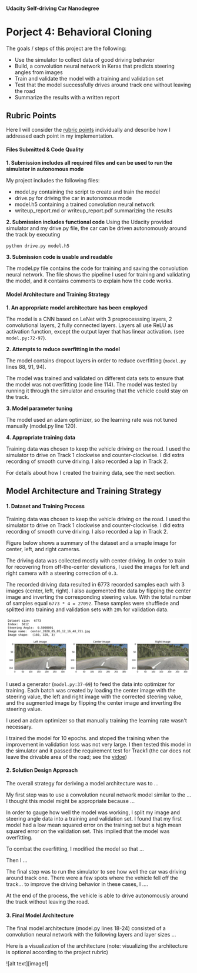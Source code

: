 #### Udacity Self-driving Car Nanodegree
# Porject 4: Behavioral Cloning

The goals / steps of this project are the following:

* Use the simulator to collect data of good driving behavior
* Build, a convolution neural network in Keras that predicts steering angles from images
* Train and validate the model with a training and validation set
* Test that the model successfully drives around track one without leaving the road
* Summarize the results with a written report


[//]: # (Image References)

[model]: ./writeup_files/model.png "Model Visualization"
[dataset_info]: ./writeup_files/dataset_info.png "Dataset Info"
[preprocessing]: ./writeup_files/preprocessing.png "Preprocessing"
[learning_curve]: ./writeup_files/learning_curve.png "Learning Curve"


## Rubric Points
 Here I will consider the [rubric points](https://review.udacity.com/#!/rubrics/432/view) individually and describe how I addressed each point in my implementation.  


#### Files Submitted & Code Quality

**1. Submission includes all required files and can be used to run the simulator in autonomous mode**

My project includes the following files:

* model.py containing the script to create and train the model
* drive.py for driving the car in autonomous mode
* model.h5 containing a trained convolution neural network 
* writeup_report.md or writeup_report.pdf summarizing the results

**2. Submission includes functional code**
Using the Udacity provided simulator and my drive.py file, the car can be driven autonomously around the track by executing 
```sh
python drive.py model.h5
```

**3. Submission code is usable and readable**

The model.py file contains the code for training and saving the convolution neural network. The file shows the pipeline I used for training and validating the model, and it contains comments to explain how the code works.

#### Model Architecture and Training Strategy

**1. An appropriate model architecture has been employed**

The model is a CNN based on LeNet with 3 preprocesssing layers, 2 convolutional layers, 2 fully connected layers. Layers all use ReLU as activation function, except the output layer that has linear activation. (see `model.py:72-97`). 

**2. Attempts to reduce overfitting in the model**

The model contains dropout layers in order to reduce overfitting (`model.py` lines 88, 91, 94). 

The model was trained and validated on different data sets to ensure that the model was not overfitting (code line 114). The model was tested by running it through the simulator and ensuring that the vehicle could stay on the track.

**3. Model parameter tuning**

The model used an adam optimizer, so the learning rate was not tuned manually (model.py line 120).

**4. Appropriate training data**

Training data was chosen to keep the vehicle driving on the road. I used the simulator to drive on Track 1 clockwise and counter-clockwise. I did extra recording of smooth curve driving. I also recorded a lap in Track 2. 

For details about how I created the training data, see the next section. 

## Model Architecture and Training Strategy

#### 1. Dataset and Training Process

Training data was chosen to keep the vehicle driving on the road. I used the simulator to drive on Track 1 clockwise and counter-clockwise. I did extra recording of smooth curve driving. I also recorded a lap in Track 2. 

Figure below shows a summary of the dataset and a smaple image for center, left, and right cameras. 

The driving data was collected mostly with center driving. In order to train for recovering from off-the-center deviations, I used the images for left and right camera with a steering correction of `0.3`. 

The recorded driving data resulted in 6773 recorded samples each with 3 images (center, left, right).  I also augemented the data by flipping the center image and inverting the corresponding steering value. With the total number of samples equal `6773 * 4 = 27092`. These samples were shufflede and splitted into training and validation sets with `20%` for validation data. 

![alt_text][dataset_info]

I used a generator (`model.py:37-69`) to feed the data into optimizer for training. Each batch was created by loading the center image with the steering value, the left and right image with the corrected steering value, and the augmented image by flipping the center image and inverting the steering value. 

I used an adam optimizer so that manually training the learning rate wasn't necessary.

I trained the model for 10 epochs. and stoped the training when the improvement in validation loss was not very large. I then tested this model in the simulator and it passed the requirement test for Track1 (the car does not leave the drivable area of the road; see the [vidoe]("./output_video.mp4"))


#### 2. Solution Design Approach

The overall strategy for deriving a model architecture was to ...

My first step was to use a convolution neural network model similar to the ... I thought this model might be appropriate because ...

In order to gauge how well the model was working, I split my image and steering angle data into a training and validation set. I found that my first model had a low mean squared error on the training set but a high mean squared error on the validation set. This implied that the model was overfitting. 

To combat the overfitting, I modified the model so that ...

Then I ... 

The final step was to run the simulator to see how well the car was driving around track one. There were a few spots where the vehicle fell off the track... to improve the driving behavior in these cases, I ....

At the end of the process, the vehicle is able to drive autonomously around the track without leaving the road.

#### 3. Final Model Architecture

The final model architecture (model.py lines 18-24) consisted of a convolution neural network with the following layers and layer sizes ...

Here is a visualization of the architecture (note: visualizing the architecture is optional according to the project rubric)

![alt text][image1]
